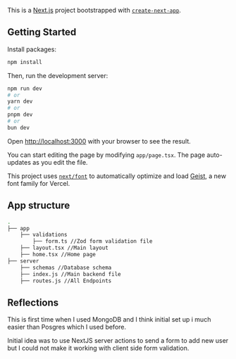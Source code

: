This is a [Next.js](https://nextjs.org) project bootstrapped with [`create-next-app`](https://nextjs.org/docs/app/api-reference/cli/create-next-app).

## Getting Started

Install packages:

```bash
npm install
```

Then, run the development server:

```bash
npm run dev
# or
yarn dev
# or
pnpm dev
# or
bun dev
```

Open [http://localhost:3000](http://localhost:3000) with your browser to see the result.

You can start editing the page by modifying `app/page.tsx`. The page auto-updates as you edit the file.

This project uses [`next/font`](https://nextjs.org/docs/app/building-your-application/optimizing/fonts) to automatically optimize and load [Geist](https://vercel.com/font), a new font family for Vercel.

## App structure

```bash
.
├── app
    ├── validations
        ├── form.ts //Zod form validation file
    ├── layout.tsx //Main layout
    ├── home.tsx //Home page
├── server
    ├── schemas //Database schema
    ├── index.js //Main backend file
    ├── routes.js //All Endpoints

```

## Reflections

This is first time when I used MongoDB and I think initial set up i much easier than Posgres which I used before.

Initial idea was to use NextJS server actions to send a form to add new user but I could not make it working with client side form validation.
